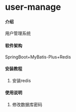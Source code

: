 # user-manage

#### 介绍
用户管理系统

#### 软件架构
SpringBoot+MyBatis-Plus+Redis


#### 安装教程

1.  安装redis

#### 使用说明

1.  修改数据库密码